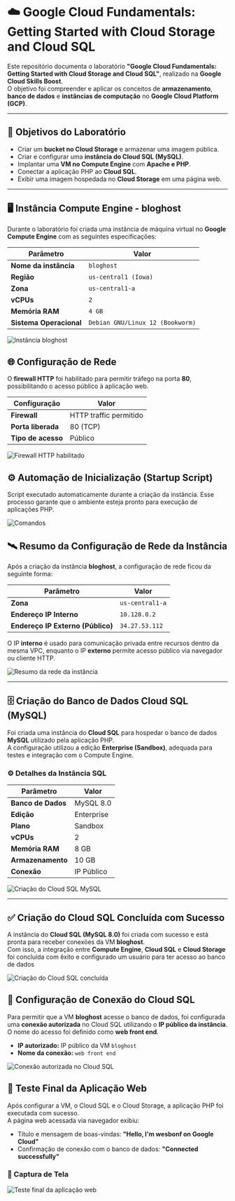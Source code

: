 # ☁️ Google Cloud Fundamentals: Getting Started with Cloud Storage and Cloud SQL

Este repositório documenta o laboratório **"Google Cloud Fundamentals: Getting Started with Cloud Storage and Cloud SQL"**, realizado na **Google Cloud Skills Boost**.  
O objetivo foi compreender e aplicar os conceitos de **armazenamento**, **banco de dados** e **instâncias de computação** no **Google Cloud Platform (GCP)**.

---

## 🧠 Objetivos do Laboratório

- Criar um **bucket no Cloud Storage** e armazenar uma imagem pública.  
- Criar e configurar uma **instância do Cloud SQL (MySQL)**.  
- Implantar uma **VM no Compute Engine** com **Apache e PHP**.  
- Conectar a aplicação PHP ao **Cloud SQL**.  
- Exibir uma imagem hospedada no **Cloud Storage** em uma página web.  


---

## 🖥️ Instância Compute Engine - bloghost

Durante o laboratório foi criada uma instância de máquina virtual no **Google Compute Engine** com as seguintes especificações:

| Parâmetro | Valor |
|------------|--------|
| **Nome da instância** | `bloghost` |
| **Região** | `us-central1 (Iowa)` |
| **Zona** | `us-central1-a` |
| **vCPUs** | `2` |
| **Memória RAM** | `4 GB` |
| **Sistema Operacional** | `Debian GNU/Linux 12 (Bookworm)` |



![Instância bloghost](./images/1.png)

## 🌐 Configuração de Rede

O **firewall HTTP** foi habilitado para permitir tráfego na porta **80**, possibilitando o acesso público à aplicação web.


| Configuração | Valor |
|---------------|--------|
| **Firewall** | HTTP traffic permitido |
| **Porta liberada** | 80 (TCP) |
| **Tipo de acesso** | Público |

![Firewall HTTP habilitado](./images/2.png)

## ⚙️ Automação de Inicialização (Startup Script)

Script executado automaticamente durante a criação da instância. Esse processo garante que o ambiente esteja pronto para execução de aplicações PHP.



![Comandos ](./images/3.png)

## 🛰️ Resumo da Configuração de Rede da Instância

Após a criação da instância **bloghost**, a configuração de rede ficou da seguinte forma:

| Parâmetro | Valor |
|------------|--------|
| **Zona** | `us-central1-a` |
| **Endereço IP Interno** | `10.128.0.2` |
| **Endereço IP Externo (Público)** | `34.27.53.112` |

O IP **interno** é usado para comunicação privada entre recursos dentro da mesma VPC, enquanto o IP **externo** permite acesso público via navegador ou cliente HTTP.

![Resumo da rede da instância](./images/4.png)

---

## 🗄️ Criação do Banco de Dados Cloud SQL (MySQL)

Foi criada uma instância do **Cloud SQL** para hospedar o banco de dados **MySQL** utilizado pela aplicação PHP.  
A configuração utilizou a edição **Enterprise (Sandbox)**, adequada para testes e integração com o Compute Engine.

### ⚙️ Detalhes da Instância SQL

| Parâmetro | Valor |
|------------|--------|
| **Banco de Dados** | MySQL 8.0 |
| **Edição** | Enterprise |
| **Plano** | Sandbox |
| **vCPUs** | 2 |
| **Memória RAM** | 8 GB |
| **Armazenamento** | 10 GB |
| **Conexão** | IP Público |

![Criação do Cloud SQL MySQL](./images/6.png)

---

## ✅ Criação do Cloud SQL Concluída com Sucesso

A instância do **Cloud SQL (MySQL 8.0)** foi criada com sucesso e está pronta para receber conexões da VM **bloghost**.  
Com isso, a integração entre **Compute Engine**, **Cloud SQL** e **Cloud Storage** foi concluída com êxito e configurado um usuário para ter acesso ao banco de dados

![Criação do Cloud SQL concluída](./images/8.png)


## 🔗 Configuração de Conexão do Cloud SQL

Para permitir que a VM **bloghost** acesse o banco de dados, foi configurada uma **conexão autorizada** no Cloud SQL utilizando o **IP público da instância**.  
O nome do acesso foi definido como **web front end**.

- **IP autorizado:** IP público da VM `bloghost`
- **Nome da conexão:** `web front end`

![Conexão autorizada no Cloud SQL](./images/10.png)



## 🌟 Teste Final da Aplicação Web

Após configurar a VM, o Cloud SQL e o Cloud Storage, a aplicação PHP foi executada com sucesso.  
A página web acessada via navegador exibiu:

- Título e mensagem de boas-vindas: **"Hello, I'm wesbonf on Google Cloud"**  
- Confirmação de conexão com o banco de dados: **"Connected successfully"**  



### 📸 Captura de Tela
![Teste final da aplicação web](./images/14.png)


